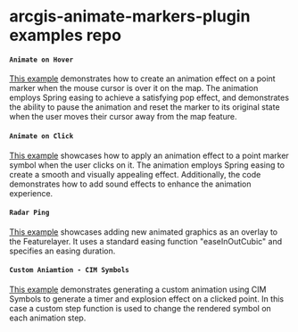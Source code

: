 # arcgis-animate-markers-plugin examples repo

#### `Animate on Hover`

[This example](src/Utils/MarkerHoverPop.ts) demonstrates how to create an animation effect on a point marker when the mouse cursor is over it on the map. The animation employs Spring easing to achieve a satisfying pop effect, and demonstrates the ability to pause the animation and reset the marker to its original state when the user moves their cursor away from the map feature.

#### `Animate on Click`

[This example](src/Utils/MarkerClickPop.ts) showcases how to apply an animation effect to a point marker symbol when the user clicks on it. The animation employs Spring easing to create a smooth and visually appealing effect. Additionally, the code demonstrates how to add sound effects to enhance the animation experience.

#### `Radar Ping`

[This example](src/Utils/MarkerRadarPing.ts) showcases adding new animated graphics as an overlay to the Featurelayer. It uses a standard easing function "easeInOutCubic" and specifies an easing duration.

#### `Custom Aniamtion - CIM Symbols`

[This example](src/Utils/MarkerExplode.ts) demonstrates generating a custom animation using CIM Symbols to generate a timer and explosion effect on a clicked point. In this case a custom step function is used to change the rendered symbol on each animation step.

